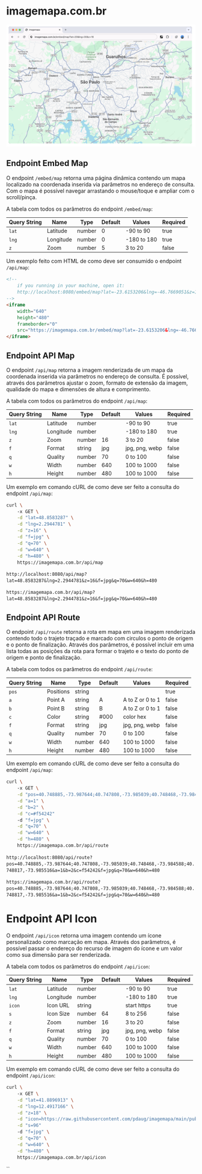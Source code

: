 # imagemapa.com.br

![image info](https://raw.githubusercontent.com/pdaug/imagemapa/main/public/screenshot.png)

## Endpoint Embed Map

O endpoint `/embed/map` retorna uma página dinâmica contendo um mapa localizado na coordenada inserida via parâmetros no endereço de consulta. Com o mapa é possível navegar arrastando o mouse/toque e ampliar com o scroll/pinça.

A tabela com todos os parâmetros do endpoint `/embed/map`:

|Query String|Name           |Type   |Default|Values        |Required|
|------------|---------------|-------|-------|--------------|--------|
|`lat`       |Latitude       |number |0      |-90 to 90     |true    |
|`lng`       |Longitude      |number |0      |-180 to 180   |true    |
|`z`         |Zoom           |number |5      |3 to 20       |false   |

Um exemplo feito com HTML de como deve ser consumido o endpoint `/api/map`:

```html
<!-- 
    if you running in your machine, open it:
    http://localhost:8080/embed/map?lat=-23.6153206&lng=-46.7669051&z=11 
-->
<iframe 
    width="640" 
    height="480"
    frameborder="0" 
    src="https://imagemapa.com.br/embed/map?lat=-23.6153206&lng=-46.7669051&z=11">
</iframe>
```

## Endpoint API Map

O endpoint `/api/map` retorna a imagem renderizada de um mapa da coordenada inserida via parâmetros no endereço de consulta. É possível, através dos parâmetros ajustar o zoom, formato de extensão da imagem, qualidade do mapa e dimensões de altura e comprimento.

A tabela com todos os parâmetros do endpoint `/api/map`:

|Query String|Name           |Type   |Default|Values        |Required|
|------------|---------------|-------|-------|--------------|--------|
|`lat`       |Latitude       |number |       |-90 to 90     |true    |
|`lng`       |Longitude      |number |       |-180 to 180   |true    |
|`z`         |Zoom           |number |16     |3 to 20       |false   |
|`f`         |Format         |string |jpg    |jpg, png, webp|false   |
|`q`         |Quality        |number |70     |0 to 100      |false   |
|`w`         |Width          |number |640    |100 to 1000   |false   |
|`h`         |Height         |number |480    |100 to 1000   |false   |

Um exemplo em comando cURL de como deve ser feito a consulta do endpoint `/api/map`:

```bash
curl \ 
    -x GET \
    -d "lat=48.8583287" \
    -d "lng=2.2944781" \
    -d "z=16" \
    -d "f=jpg" \
    -d "q=70" \
    -d "w=640" \
    -d "h=480" \
    https://imagemapa.com.br/api/map
```

`http://localhost:8080/api/map?lat=48.8583287&lng=2.2944781&z=16&f=jpg&q=70&w=640&h=480`

`https://imagemapa.com.br/api/map?lat=48.8583287&lng=2.2944781&z=16&f=jpg&q=70&w=640&h=480`

## Endpoint API Route

O endpoint `/api/route` retorna a rota em mapa em uma imagem renderizada contendo todo o trajeto traçado e marcado com circulos o ponto de origem e o ponto de finalização. Através dos parâmetros, é possível incluir em uma lista todas as posições da rota para formar o trajeto e o texto do ponto de origem e ponto de finalização.

A tabela com todos os parâmetros do endpoint `/api/route`:

|Query String|Name           |Type   |Default|Values           |Required|
|------------|---------------|-------|-------|-----------------|--------|
|`pos`       |Positions      |string |       |                 |true    |
|`a`         |Point A        |string |A      |A to Z or 0 to 1 |false   |
|`b`         |Point B        |string |B      |A to Z or 0 to 1 |false   |
|`c`         |Color          |string |#000   |color hex        |false   |
|`f`         |Format         |string |jpg    |jpg, png, webp   |false   |
|`q`         |Quality        |number |70     |0 to 100         |false   |
|`w`         |Width          |number |640    |100 to 1000      |false   |
|`h`         |Height         |number |480    |100 to 1000      |false   |

Um exemplo em comando cURL de como deve ser feito a consulta do endpoint `/api/map`:

```bash
curl \ 
    -x GET \
    -d "pos=40.748885,-73.987644;40.747808,-73.985039;40.748468,-73.984588;40.748817,-73.985516" \
    -d "a=1" \
    -d "b=2" \
    -d "c=#f54242"
    -d "f=jpg" \
    -d "q=70" \
    -d "w=640" \
    -d "h=480" \
    https://imagemapa.com.br/api/route
```

`http://localhost:8080/api/route?pos=40.748885,-73.987644;40.747808,-73.985039;40.748468,-73.984588;40.748817,-73.985516&a=1&b=2&c=f54242&f=jpg&q=70&w=640&h=480`

`https://imagemapa.com.br/api/route?pos=40.748885,-73.987644;40.747808,-73.985039;40.748468,-73.984588;40.748817,-73.985516&a=1&b=2&c=f54242&f=jpg&q=70&w=640&h=480`

# Endpoint API Icon

O endpoint `/api/icon` retorna uma imagem contendo um ícone personalizado como marcação em mapa. Através dos parâmetros, é possível passar o endereço do recurso de imagem do ícone e um valor como sua dimensão para ser renderizada.

A tabela com todos os parâmetros do endpoint `/api/icon`:

|Query String|Name           |Type   |Default|Values           |Required|
|------------|---------------|-------|-------|-----------------|--------|
|`lat`       |Latitude       |number |       |-90 to 90        |true    |
|`lng`       |Longitude      |number |       |-180 to 180      |true    |
|`icon`      |Icon URL       |string |       |start https      |true    |
|`s`         |Icon Size      |number |64     |8 to 256         |false   |
|`z`         |Zoom           |number |16     |3 to 20          |false   |
|`f`         |Format         |string |jpg    |jpg, png, webp   |false   |
|`q`         |Quality        |number |70     |0 to 100         |false   |
|`w`         |Width          |number |640    |100 to 1000      |false   |
|`h`         |Height         |number |480    |100 to 1000      |false   |

Um exemplo em comando cURL de como deve ser feito a consulta do endpoint `/api/icon`:

```bash
curl \ 
    -x GET \
    -d "lat=41.8896913" \
    -d "lng=12.4917166" \
    -d "z=18" \
    -d "icon=https://raw.githubusercontent.com/pdaug/imagemapa/main/public/icon.png" \
    -d "s=96"
    -d "f=jpg" \
    -d "q=70" \
    -d "w=640" \
    -d "h=480" \
    https://imagemapa.com.br/api/icon
```

``